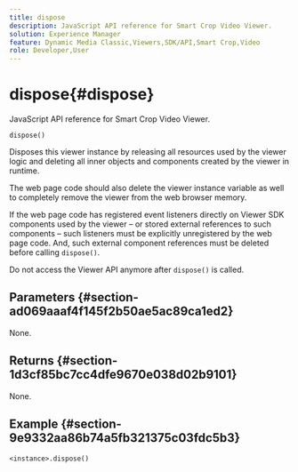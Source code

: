 ```yaml
---
title: dispose
description: JavaScript API reference for Smart Crop Video Viewer.
solution: Experience Manager
feature: Dynamic Media Classic,Viewers,SDK/API,Smart Crop,Video
role: Developer,User
---
```

# dispose{#dispose}

JavaScript API reference for Smart Crop Video Viewer.

 `dispose()`

Disposes this viewer instance by releasing all resources used by the viewer logic and deleting all inner objects and components created by the viewer in runtime.

The web page code should also delete the viewer instance variable as well to completely remove the viewer from the web browser memory.

If the web page code has registered event listeners directly on Viewer SDK components used by the viewer &ndash; or stored external references to such components &ndash; such listeners must be explicitly unregistered by the web page code. And, such external component references must be deleted before calling `dispose()`.

Do not access the Viewer API anymore after `dispose()` is called.

## Parameters {#section-ad069aaaf4f145f2b50ae5ac89ca1ed2}

None.

## Returns {#section-1d3cf85bc7cc4dfe9670e038d02b9101}

None.

## Example {#section-9e9332aa86b74a5fb321375c03fdc5b3}

```
<instance>.dispose()
```
